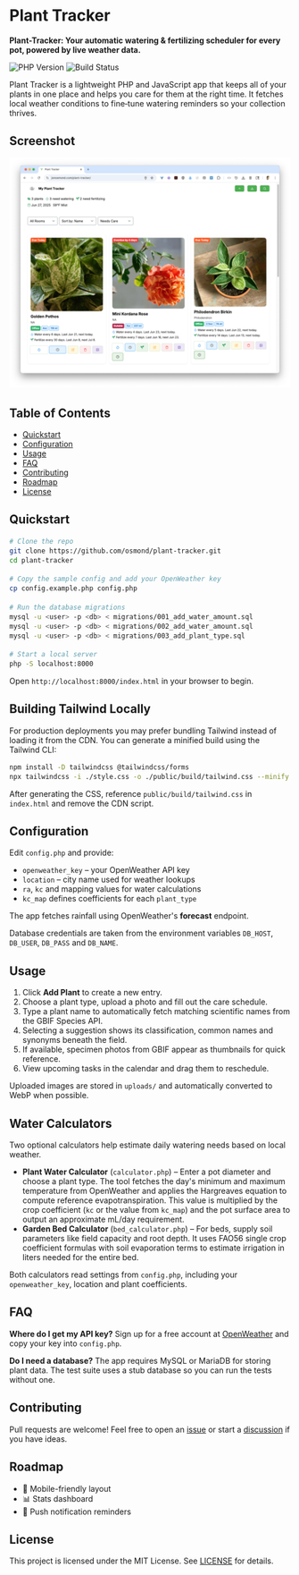 # Plant Tracker

**Plant-Tracker: Your automatic watering & fertilizing scheduler for every pot, powered by live weather data.**

![PHP Version](https://img.shields.io/badge/PHP-7.4%2B-blue)
![Build Status](https://img.shields.io/badge/build-passing-brightgreen)

Plant Tracker is a lightweight PHP and JavaScript app that keeps all of your plants in one place and helps you care for them at the right time. It fetches local weather conditions to fine‑tune watering reminders so your collection thrives.

## Screenshot
[![Screenshot of Plant Tracker](https://github.com/osmond/plant-tracker/blob/main/screenshot.png?raw=true)](index.html)

## Table of Contents
- [Quickstart](#quickstart)
- [Configuration](#configuration)
- [Usage](#usage)
- [FAQ](#faq)
- [Contributing](#contributing)
- [Roadmap](#roadmap)
- [License](#license)

## Quickstart

```bash
# Clone the repo
git clone https://github.com/osmond/plant-tracker.git
cd plant-tracker

# Copy the sample config and add your OpenWeather key
cp config.example.php config.php

# Run the database migrations
mysql -u <user> -p <db> < migrations/001_add_water_amount.sql
mysql -u <user> -p <db> < migrations/002_add_water_amount.sql
mysql -u <user> -p <db> < migrations/003_add_plant_type.sql

# Start a local server
php -S localhost:8000
```
Open `http://localhost:8000/index.html` in your browser to begin.

## Building Tailwind Locally

For production deployments you may prefer bundling Tailwind instead of loading it from the CDN. You can generate a minified build using the Tailwind CLI:

```bash
npm install -D tailwindcss @tailwindcss/forms
npx tailwindcss -i ./style.css -o ./public/build/tailwind.css --minify
```

After generating the CSS, reference `public/build/tailwind.css` in `index.html` and remove the CDN script.

## Configuration

Edit `config.php` and provide:

- `openweather_key` – your OpenWeather API key
- `location` – city name used for weather lookups
- `ra`, `kc` and mapping values for water calculations
- `kc_map` defines coefficients for each `plant_type`

The app fetches rainfall using OpenWeather's **forecast** endpoint.

Database credentials are taken from the environment variables `DB_HOST`, `DB_USER`, `DB_PASS` and `DB_NAME`.

## Usage

1. Click **Add Plant** to create a new entry.
2. Choose a plant type, upload a photo and fill out the care schedule.
3. Type a plant name to automatically fetch matching scientific names from the GBIF Species API.
4. Selecting a suggestion shows its classification, common names and synonyms beneath the field.
5. If available, specimen photos from GBIF appear as thumbnails for quick reference.
6. View upcoming tasks in the calendar and drag them to reschedule.

Uploaded images are stored in `uploads/` and automatically converted to WebP when possible.

## Water Calculators

Two optional calculators help estimate daily watering needs based on local weather.

- **Plant Water Calculator** (`calculator.php`) – Enter a pot diameter and choose a plant type. The tool fetches the day's minimum and maximum temperature from OpenWeather and applies the Hargreaves equation to compute reference evapotranspiration. This value is multiplied by the crop coefficient (`kc` or the value from `kc_map`) and the pot surface area to output an approximate mL/day requirement.
- **Garden Bed Calculator** (`bed_calculator.php`) – For beds, supply soil parameters like field capacity and root depth. It uses FAO56 single crop coefficient formulas with soil evaporation terms to estimate irrigation in liters needed for the entire bed.

Both calculators read settings from `config.php`, including your `openweather_key`, location and plant coefficients.

## FAQ

**Where do I get my API key?** Sign up for a free account at [OpenWeather](https://openweathermap.org/api) and copy your key into `config.php`.

**Do I need a database?** The app requires MySQL or MariaDB for storing plant data. The test suite uses a stub database so you can run the tests without one.

## Contributing

Pull requests are welcome! Feel free to open an [issue](https://github.com/osmond/plant-tracker/issues) or start a [discussion](https://github.com/osmond/plant-tracker/discussions) if you have ideas.

## Roadmap

- 🌱 Mobile-friendly layout
- 📊 Stats dashboard
- 🔔 Push notification reminders

## License

This project is licensed under the MIT License. See [LICENSE](LICENSE) for details.

